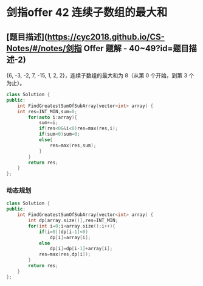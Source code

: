 # 剑指offer 42 连续子数组的最大和



## [题目描述](https://cyc2018.github.io/CS-Notes/#/notes/剑指 Offer 题解 - 40~49?id=题目描述-2)

{6, -3, -2, 7, -15, 1, 2, 2}，连续子数组的最大和为 8（从第 0 个开始，到第 3 个为止）。



```cpp
class Solution {
public:
    int FindGreatestSumOfSubArray(vector<int> array) {
    int res=INT_MIN,sum=0;
        for(auto i:array){
            sum+=i;
            if(res<0&&i<0)res=max(res,i);
            if(sum<0)sum=0;
            else{
                res=max(res,sum);
            }
        }
        return res;
    }
};
```

### 动态规划

```cpp
class Solution {
public:
    int FindGreatestSumOfSubArray(vector<int> array) {
        int dp[array.size()],res=INT_MIN;
        for(int i=0;i<array.size();i++){
            if(i=0||dp[i-1]<0)
                dp[i]=array[i];
            else
                dp[i]=dp[i-1]+array[i];
            res=max(res,dp[i]);
        }
        return res;
    }
};
```

